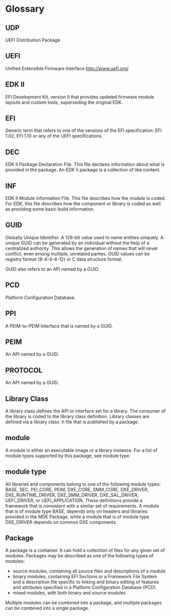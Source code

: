 # Glossary

## UDP

UEFI Distribution Package

## UEFI

Unified Extensible Firmware Interface
http://www.uefi.org/


## EDK II

EFI Development Kit, version II that provides updated firmware module layouts and custom tools, superseding the original EDK.

## EFI
Generic term that refers to one of the versions of the EFI specification: EFI 1.02, EFI 1.10
or any of the UEFI specifications.

## DEC

EDK II Package Declaration File. This file declares information about what is provided in the package. An EDK II package is a collection of like content.


## INF

EDK II Module Information File. This file describes how the module is coded. For EDK, this file describes how the component or library is coded as well as providing some basic build information.


## GUID

Globally Unique Identifier. A 128-bit value used to name entities uniquely. A unique GUID can be generated by an individual without the help of a centralized authority. This allows the generation of names that will never conflict, even among multiple, unrelated parties. GUID values can be registry format (8-4-4-4-12) or C data structure format.

GUID also refers to an API named by a GUID.

## PCD

Platform Configuration Database.


## PPI

A PEIM-to-PEIM Interface that is named by a GUID.


## PEIM

An API named by a GUID.


## PROTOCOL

An API named by a GUID.


## Library Class

A library class defines the API or interface set for a library. The consumer of the library is coded to the library class definition. Library classes are defined via a library class .h file that is published by a package.


## module

A module is either an executable image or a library instance. For a list of module types supported by this package, see module type.

## module type

All libraries and components belong to one of the following module types: BASE, SEC, PEI_CORE, PEIM, DXE_CORE, SMM_CORE, DXE_DRIVER, DXE_RUNTIME_DRIVER, DXE_SMM_DRIVER, DXE_SAL_DRIVER, UEFI_DRIVER, or UEFI_APPLICATION. These definitions provide a framework that is consistent with a similar set of requirements. A module that is of module type BASE, depends only on headers and libraries provided in the MDE Package, while a module that is of module type DXE_DRIVER depends on common DXE components.

## Package

A package is a container. It can hold a collection of files for any given set of modules. Packages may be described as one of the following types of modules:
- source modules, containing all source files and descriptions of a module
- binary modules, containing EFI Sections or a Framework File System and a description file specific to linking and binary editing of features and attributes specified in a Platform Configuration Database (PCD).
- mixed modules, with both binary and source modules

Multiple modules can be combined into a package, and multiple packages can be combined into a single package.